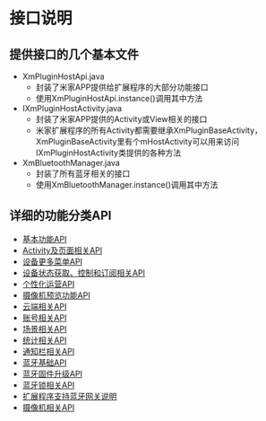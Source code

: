 # 接口说明
## 提供接口的几个基本文件
* XmPluginHostApi.java
	* 封装了米家APP提供给扩展程序的大部分功能接口
	* 使用XmPluginHostApi.instance()调用其中方法
* IXmPluginHostActivity.java
	* 封装了米家APP提供的Activity或View相关的接口
	* 米家扩展程序的所有Activity都需要继承XmPluginBaseActivity，XmPluginBaseActivity里有个mHostActivity可以用来访问IXmPluginHostActivity类提供的各种方法
* XmBluetoothManager.java
	* 封装了所有蓝牙相关的接口
	* 使用XmBluetoothManager.instance()调用其中方法

## 详细的功能分类API
* [基本功能API](基本功能API.md)
* [Activity及页面相关API](Activity及页面相关API.md)  
* [设备更多菜单API](设备更多菜单API.md)  
* [设备状态获取、控制和订阅相关API](设备状态获取、控制和订阅相关API.md)
* [个性化运营API](个性化运营API.md)
* [摄像机预览功能API](摄像机预览功能API.md)
* [云端相关API](云端相关API.md)  
* [账号相关API](账号相关API.md)  
* [场景相关API](场景相关API.md)  
* [统计相关API](统计相关API.md)   
* [通知栏相关API](通知栏相关API.md)  
* [蓝牙基础API](蓝牙基础API.md)
* [蓝牙固件升级API](蓝牙固件升级API.md)
* [蓝牙锁相关API](蓝牙锁相关API.md)
* [扩展程序支持蓝牙网关说明](扩展程序支持蓝牙网关说明.md)
* [摄像机相关API](摄像机相关API.md)
